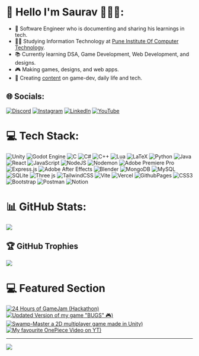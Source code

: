 # 💫 Hello I'm Saurav 🙋🏽‍♂️:
- 🌱 Software Engineer who is documenting and sharing his learnings in tech.<be>
- 👨‍💻 Studying Information Technology at [Pune Institute Of Computer Technology](https://pict.edu/).<be>
- 📚 Currently learning DSA, Game Development, Web Development, and designs.<be>
- 🎮 Making games, designs, and web apps.<be>
- 🎥 Creating [content](https://www.youtube.com/@casualotaku123) on game-dev, daily life and tech.


## 🌐 Socials:
[![Discord](https://img.shields.io/badge/Discord-%237289DA.svg?logo=discord&logoColor=white)](https://discord.gg/mightyeagle_007) [![Instagram](https://img.shields.io/badge/Instagram-%23E4405F.svg?logo=Instagram&logoColor=white)](https://instagram.com/saurav_san007) [![LinkedIn](https://img.shields.io/badge/LinkedIn-%230077B5.svg?logo=linkedin&logoColor=white)](https://linkedin.com/in/https://www.linkedin.com/in/saurav-shinde-458a70250/) [![YouTube](https://img.shields.io/badge/YouTube-%23FF0000.svg?logo=YouTube&logoColor=white)](https://youtube.com/@@casualotaku123) 

# 💻 Tech Stack:
![Unity](https://img.shields.io/badge/unity-%23000000.svg?style=for-the-badge&logo=unity&logoColor=white) ![Godot Engine](https://img.shields.io/badge/GODOT-%23FFFFFF.svg?style=for-the-badge&logo=godot-engine) ![C](https://img.shields.io/badge/c-%2300599C.svg?style=for-the-badge&logo=c&logoColor=white) ![C#](https://img.shields.io/badge/c%23-%23239120.svg?style=for-the-badge&logo=csharp&logoColor=white) ![C++](https://img.shields.io/badge/c++-%2300599C.svg?style=for-the-badge&logo=c%2B%2B&logoColor=white) ![Lua](https://img.shields.io/badge/lua-%232C2D72.svg?style=for-the-badge&logo=lua&logoColor=white) ![LaTeX](https://img.shields.io/badge/latex-%23008080.svg?style=for-the-badge&logo=latex&logoColor=white) ![Python](https://img.shields.io/badge/python-3670A0?style=for-the-badge&logo=python&logoColor=ffdd54) ![Java](https://img.shields.io/badge/java-%23ED8B00.svg?style=for-the-badge&logo=openjdk&logoColor=white) ![React](https://img.shields.io/badge/react-%2320232a.svg?style=for-the-badge&logo=react&logoColor=%2361DAFB) ![JavaScript](https://img.shields.io/badge/javascript-%23323330.svg?style=for-the-badge&logo=javascript&logoColor=%23F7DF1E) ![NodeJS](https://img.shields.io/badge/node.js-6DA55F?style=for-the-badge&logo=node.js&logoColor=white) ![Nodemon](https://img.shields.io/badge/NODEMON-%23323330.svg?style=for-the-badge&logo=nodemon&logoColor=%BBDEAD) ![Adobe Premiere Pro](https://img.shields.io/badge/Adobe%20Premiere%20Pro-9999FF.svg?style=for-the-badge&logo=Adobe%20Premiere%20Pro&logoColor=white) ![Express.js](https://img.shields.io/badge/express.js-%23404d59.svg?style=for-the-badge&logo=express&logoColor=%2361DAFB) ![Adobe After Effects](https://img.shields.io/badge/Adobe%20After%20Effects-9999FF.svg?style=for-the-badge&logo=Adobe%20After%20Effects&logoColor=white) ![Blender](https://img.shields.io/badge/blender-%23F5792A.svg?style=for-the-badge&logo=blender&logoColor=white) ![MongoDB](https://img.shields.io/badge/MongoDB-%234ea94b.svg?style=for-the-badge&logo=mongodb&logoColor=white) ![MySQL](https://img.shields.io/badge/mysql-4479A1.svg?style=for-the-badge&logo=mysql&logoColor=white) ![SQLite](https://img.shields.io/badge/sqlite-%2307405e.svg?style=for-the-badge&logo=sqlite&logoColor=white) ![Three js](https://img.shields.io/badge/threejs-black?style=for-the-badge&logo=three.js&logoColor=white) ![TailwindCSS](https://img.shields.io/badge/tailwindcss-%2338B2AC.svg?style=for-the-badge&logo=tailwind-css&logoColor=white) ![Vite](https://img.shields.io/badge/vite-%23646CFF.svg?style=for-the-badge&logo=vite&logoColor=white) ![Vercel](https://img.shields.io/badge/vercel-%23000000.svg?style=for-the-badge&logo=vercel&logoColor=white) ![GithubPages](https://img.shields.io/badge/github%20pages-121013?style=for-the-badge&logo=github&logoColor=white) ![CSS3](https://img.shields.io/badge/css3-%231572B6.svg?style=for-the-badge&logo=css3&logoColor=white) ![Bootstrap](https://img.shields.io/badge/bootstrap-%238511FA.svg?style=for-the-badge&logo=bootstrap&logoColor=white) ![Postman](https://img.shields.io/badge/Postman-FF6C37?style=for-the-badge&logo=postman&logoColor=white) ![Notion](https://img.shields.io/badge/Notion-%23000000.svg?style=for-the-badge&logo=notion&logoColor=white)
# 📊 GitHub Stats:
![](https://github-readme-stats.vercel.app/api?username=sauravshinde007&theme=tokyonight&hide_border=true&include_all_commits=true&count_private=true)<br/>

## 🏆 GitHub Trophies
![](https://github-profile-trophy.vercel.app/?username=sauravshinde007&theme=radical&no-frame=false&no-bg=true&margin-w=4)

# 💻 Featured Section
<!-- YouTube video cards from https://github.com/DenverCoder1/github-readme-youtube-cards -->
<!-- If you want to display the latest videos, then simply follow the instructions in the above repo. -->
<!-- If you however want to select which videos display, then you can manually generate the video link by changing the below parameters in angle brackets. -->
<!-- https://ytcards.demolab.com/?id=<video ID>&title=<video+title>&lang=en&timestamp=<video publish date in Unix time format>&background_color=%230d1117&title_color=%23ffffff&stats_color=%23dedede&max_title_lines=1&width=250&border_radius=5&duration=<video duration in seconds> "<video title>") -->
<!-- BEGIN YOUTUBE-CARDS -->
[![24 Hours of GameJam (Hackathon)](https://ytcards.demolab.com/?id=reFqOd-RNSo&title=24+Hours+of+GameJam+(Hackathon)&lang=en&timestamp=1729498589&background_color=%230d1117&title_color=%23ffffff&stats_color=%23dedede&max_title_lines=1&width=250&border_radius=5&duration=436 "24 Hours of GameJam (Hackathon)")](https://www.youtube.com/watch?v=reFqOd-RNSo)
[![Updated Version of my game "BUGS" 🎮)](https://ytcards.demolab.com/?id=0VKMxR8uCxE&title=Updated+Version+of+my+game+"BUGS"+🎮&lang=en&timestamp=1715415389&background_color=%230d1117&title_color=%23ffffff&stats_color=%23dedede&max_title_lines=1&width=250&border_radius=5&duration=436 "Updated Version of my game BUGS 🎮")](https://www.youtube.com/watch?v=0VKMxR8uCxE)
[![Swamp-Master a 2D multiplayer game made in Unity)](https://ytcards.demolab.com/?id=nnHR_s3ZJaA&title=Swamp-Master+a+2D+multiplayer+game+made+in+Unity&lang=en&timestamp=1717402589&background_color=%230d1117&title_color=%23ffffff&stats_color=%23dedede&max_title_lines=1&width=250&border_radius=5&duration=436 "Swamp-Master a 2D multiplayer game made in Unity")](https://www.youtube.com/watch?v=nnHR_s3ZJaA)
[![My favourite OnePiece Video on YT)](https://ytcards.demolab.com/?id=59QWuITAndY&title=My+favourite+OnePiece+Video+on+YT&lang=en&background_color=%230d1117&title_color=%23ffffff&stats_color=%23dedede&max_title_lines=1&width=250&border_radius=5&duration=436 "The Breathtaking World of One Piece")](https://www.youtube.com/watch?v=59QWuITAndY)

<!-- END YOUTUBE-CARDS -->

---
[![](https://visitcount.itsvg.in/api?id=sauravshinde007&icon=0&color=0)](https://visitcount.itsvg.in)

<!-- Proudly created with GPRM ( https://gprm.itsvg.in ) -->
